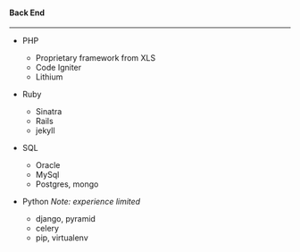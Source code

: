 
#### Back End
--------------

- PHP
    - Proprietary framework from XLS
    - Code Igniter
    - Lithium

- Ruby
    - Sinatra
    - Rails
    - jekyll

- SQL
    - Oracle
    - MySql
    - Postgres, mongo

- Python _Note: experience limited_
    - django, pyramid
    - celery
    - pip, virtualenv
